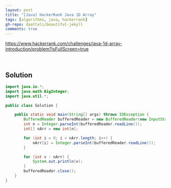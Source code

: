 ```yaml
---
layout: post
title: "[Java] HackerRank Java 1D Array"
tags: [algorithms, java, hackerrank]
gh-repo: daattali/beautiful-jekyll
comments: true
---
```


<https://www.hackerrank.com/challenges/java-1d-array-introduction/problem?isFullScreen=true>

<br>

## Solution

```java
import java.io.*;
import java.math.BigInteger;
import java.util.*;

public class Solution {

    public static void main(String[] args) throws IOException {
        BufferedReader bufferedReader = new BufferedReader(new InputStreamReader(System.in));
        int n = Integer.parseInt(bufferedReader.readLine());
        int[] nArr = new int[n];

        for (int i = 0; i < nArr.length; i++) {
            nArr[i] = Integer.parseInt(bufferedReader.readLine());
        }

        for (int v : nArr) {
            System.out.println(v);
        }
        bufferedReader.close();
    }
}
```